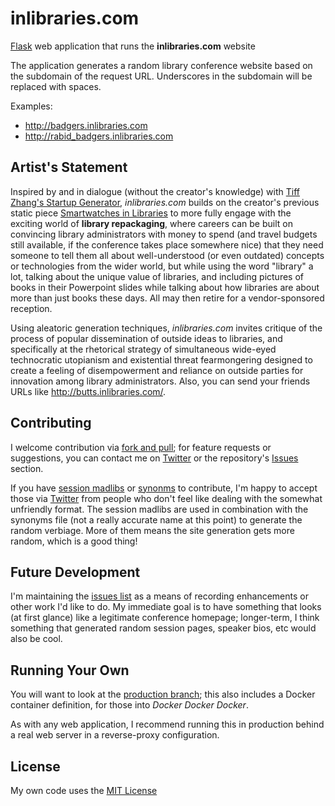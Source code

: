 # inlibraries.com

[Flask](http://flask.pocoo.org) web application that runs the **inlibraries.com** website

The application generates a random library conference website based on the subdomain of the request URL. Underscores in the subdomain will be replaced with spaces.

Examples:
* http://badgers.inlibraries.com  
* http://rabid_badgers.inlibraries.com

## Artist's Statement

Inspired by and in dialogue (without the creator's knowledge) with [Tiff Zhang's Startup Generator](http://tiffzhang.com/startup/), *inlibraries.com* builds on the creator's previous static piece [Smartwatches in Libraries](http://www.smartwatchesinlibraries.com/) to more fully engage with the exciting world of **library repackaging**, where careers can be built on convincing library administrators with money to spend (and travel budgets still available, if the conference takes place somewhere nice) that they need someone to tell them all about well-understood (or even outdated) concepts or technologies from the wider world, but while using the word "library" a lot, talking about the unique value of libraries, and including pictures of books in their Powerpoint slides while talking about how libraries are about more than just books these days. All may then retire for a vendor-sponsored reception.

Using aleatoric generation techniques, *inlibraries.com* invites critique of the process of popular dissemination of outside ideas to libraries, and specifically at the rhetorical strategy of simultaneous wide-eyed technocratic utopianism and existential threat fearmongering designed to create a feeling of disempowerment and reliance on outside parties for innovation among library administrators. Also, you can send your friends URLs like http://butts.inlibraries.com/.

## Contributing

I welcome contribution via [fork and pull](https://help.github.com/articles/using-pull-requests/); for feature requests or suggestions, you can contact me on [Twitter](https://twitter.com/waharnum) or the repository's [Issues](https://github.com/waharnum/inlibraries.com/issues) section.

If you have [session madlibs](https://github.com/waharnum/inlibraries.com/blob/master/session_madlibs.json) or [synonms](https://github.com/waharnum/inlibraries.com/blob/master/synonyms.json) to contribute, I'm happy to accept those via [Twitter](https://twitter.com/waharnum) from people who don't feel like dealing with the somewhat unfriendly format. The session madlibs are used in combination with the synonyms file (not a really accurate name at this point) to generate the random verbiage. More of them means the site generation gets more random, which is a good thing!

## Future Development

I'm maintaining the [issues list](https://github.com/waharnum/inlibraries.com/issues) as a means of recording enhancements or other work I'd like to do. My immediate goal is to have something that looks (at first glance) like a legitimate conference homepage; longer-term, I think something that generated random session pages, speaker bios, etc would also be cool.

## Running Your Own

You will want to look at the [production branch](https://github.com/waharnum/inlibraries.com/tree/production); this also includes a Docker container definition, for those into *Docker Docker Docker*.

As with any web application, I recommend running this in production behind a real web server in a reverse-proxy configuration.

## License

My own code uses the [MIT License](https://opensource.org/licenses/MIT)
